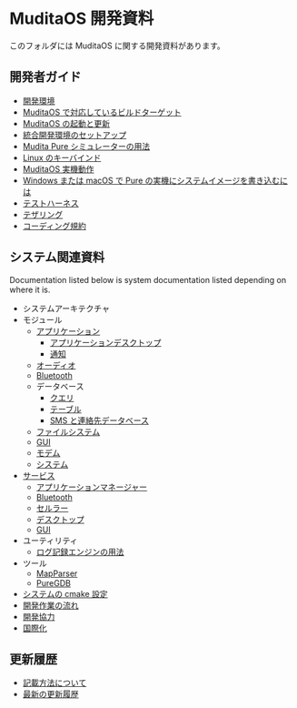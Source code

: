 MuditaOS 開発資料
================

このフォルダには MuditaOS に関する開発資料があります。

## 開発者ガイド

- [開発環境](quickstart.md)
- [MuditaOS で対応しているビルドターゲット](build_targets.md)
- [MuditaOS の起動と更新](boot_and_update.md)
- [統合開発環境のセットアップ](setup_ide.md)
- [Mudita Pure シミュレーターの用法](howto_simulator.md)
- [Linux のキーバインド](host_keyboard_bindings.md)
- [MuditaOS 実機動作](running_on_phone.md)
- [Windows または macOS で Pure の実機にシステムイメージを書き込むには](flashing_win_macos.md)
- [テストハーネス](../test/README.md)
- [テザリング](tethering.md)
- [コーディング規約](MuditaCppCodingGuidelines.md)

## システム関連資料

Documentation listed below is system documentation listed depending on where it is.

- システムアーキテクチャ
- モジュール
   - [アプリケーション](../module-apps/ModuleApps.md)
        - [アプリケーションデスクトップ](../module-apps/application-desktop/doc/README.md)
        - [通知](../module-apps/apps-common/notifications/README.md)
    - [オーディオ](../module-audio/README.md)
    - [Bluetooth](../module-bluetooth/README.md)
    - データベース
        - [クエリ](../module-db/queries/README.md)
        - [テーブル](../module-db/Tables/README.md)
        - [SMS と連絡先データベース](database_v2.md)
    - [ファイルシステム](../module-vfs/README.md)
    - [GUI](../module-gui/README.md)
    - [モデム](../module-cellular/modem/README.md)
    - [システム](../module-sys/README.md)
- [サービス](../module-services/ModuleServices.md)
    - [アプリケーションマネージャー](../module-services/service-appmgr/doc/README.md)
    - [Bluetooth](../module-services/service-bluetooth/doc/readme.md)
    - [セルラー](../module-services/service-cellular/doc/README.md)
    - [デスクトップ](../module-services/service-desktop/README.md)
    - [GUI](../module-services/service-gui/doc/README.md)
- ユーティリティ
    - [ログ記録エンジンの用法](../module-utils/log/doc/logging_engine.md)
- ツール
    - [MapParser](https://github.com/mudita/misc-tools/blob/master/mapparser/README.md)
    - [PureGDB](https://github.com/mudita/misc-tools/blob/master/puregdb/README.md)
- [システムの cmake 設定](ProjectConfig.md)
- [開発作業の流れ](development_workflow.md)
- [開発協力](../CONTRIBUTING.md)
- [国際化](i18n.md)

## 更新履歴
- [記載方法について](changelog_howto.md)
- [最新の更新履歴](../changelog.md)

